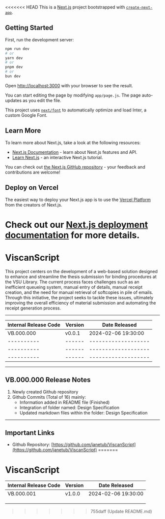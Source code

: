 <<<<<<< HEAD
This is a [Next.js](https://nextjs.org/) project bootstrapped with [`create-next-app`](https://github.com/vercel/next.js/tree/canary/packages/create-next-app).

## Getting Started

First, run the development server:

```bash
npm run dev
# or
yarn dev
# or
pnpm dev
# or
bun dev
```

Open [http://localhost:3000](http://localhost:3000) with your browser to see the result.

You can start editing the page by modifying `app/page.js`. The page auto-updates as you edit the file.

This project uses [`next/font`](https://nextjs.org/docs/basic-features/font-optimization) to automatically optimize and load Inter, a custom Google Font.

## Learn More

To learn more about Next.js, take a look at the following resources:

- [Next.js Documentation](https://nextjs.org/docs) - learn about Next.js features and API.
- [Learn Next.js](https://nextjs.org/learn) - an interactive Next.js tutorial.

You can check out [the Next.js GitHub repository](https://github.com/vercel/next.js/) - your feedback and contributions are welcome!

## Deploy on Vercel

The easiest way to deploy your Next.js app is to use the [Vercel Platform](https://vercel.com/new?utm_medium=default-template&filter=next.js&utm_source=create-next-app&utm_campaign=create-next-app-readme) from the creators of Next.js.

Check out our [Next.js deployment documentation](https://nextjs.org/docs/deployment) for more details.
=======
# ViscanScript

This project centers on the development of a web-based solution designed to enhance and streamline the thesis submission for binding procedures at the VSU Library. The current process faces challenges such as an inefficient queueing system, manual entry of details, manual receipt creation, and the need for manual retrieval of softcopies in pile of emails. Through this initiative, the project seeks to tackle these issues, ultimately improving the overall efficiency of material submission and automating the receipt generation process.

---

| Internal Release Code | Version     | Date Released          |
|-----------------------|-------------|------------------------|
| VB.000.000            | v0.0.1      | 2024-02-06 19:30:00    |
| ----------            | ------      | -------------------    |
| ----------            | ------      | -------------------    |
| ----------            | ------      | -------------------    |

---

## VB.000.000 Release Notes

1. Newly created Github repository
2. Github Commits (Total of 16) mainly:
   - Information added in README file (Finished)
   - Integration of folder named: Design Specification
   - Updated markdown files within the folder: Design Specification

---

## Important Links
- Github Repository: [https://github.com/janetub/ViscanScript](https://github.com/janetub/ViscanScript)
=======
# ViscanScript



| Internal Release Code | Version     | Date Released          |
|-----------------------|-------------|------------------------|
| VB.000.001            | v1.0.0      | 2024-02-06 19:30:00    |
|                       |             |                        |
|                       |             |                        |
|                       |             |                        |
>>>>>>> 755daff (Update README.md)
